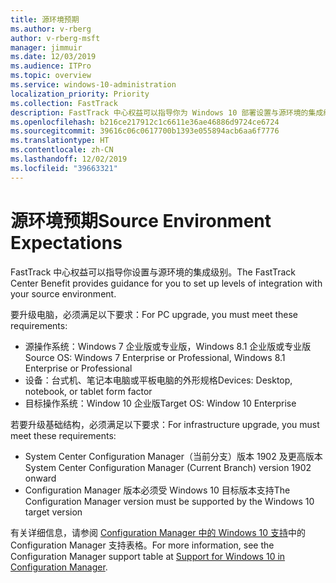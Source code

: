 ```yaml
---
title: 源环境预期
ms.author: v-rberg
author: v-rberg-msft
manager: jimmuir
ms.date: 12/03/2019
ms.audience: ITPro
ms.topic: overview
ms.service: windows-10-administration
localization_priority: Priority
ms.collection: FastTrack
description: FastTrack 中心权益可以指导你为 Windows 10 部署设置与源环境的集成级别。
ms.openlocfilehash: b216ce217912c1c6611e36ae46886d9724ce6724
ms.sourcegitcommit: 39616c06c0617700b1393e055894acb6aa6f7776
ms.translationtype: HT
ms.contentlocale: zh-CN
ms.lasthandoff: 12/02/2019
ms.locfileid: "39663321"
---
```

# <a name="source-environment-expectations"></a><span data-ttu-id="1c073-103">源环境预期</span><span class="sxs-lookup"><span data-stu-id="1c073-103">Source Environment Expectations</span></span>

<span data-ttu-id="1c073-104">FastTrack 中心权益可以指导你设置与源环境的集成级别。</span><span class="sxs-lookup"><span data-stu-id="1c073-104">The FastTrack Center Benefit provides guidance for you to set up levels of integration with your source environment.</span></span>
  
<span data-ttu-id="1c073-105">要升级电脑，必须满足以下要求：</span><span class="sxs-lookup"><span data-stu-id="1c073-105">For PC upgrade, you must meet these requirements:</span></span>

- <span data-ttu-id="1c073-106">源操作系统：Windows 7 企业版或专业版，Windows 8.1 企业版或专业版</span><span class="sxs-lookup"><span data-stu-id="1c073-106">Source OS: Windows 7 Enterprise or Professional, Windows 8.1 Enterprise or Professional</span></span>
- <span data-ttu-id="1c073-107">设备：台式机、笔记本电脑或平板电脑的外形规格</span><span class="sxs-lookup"><span data-stu-id="1c073-107">Devices: Desktop, notebook, or tablet form factor</span></span>
- <span data-ttu-id="1c073-108">目标操作系统：Window 10 企业版</span><span class="sxs-lookup"><span data-stu-id="1c073-108">Target OS: Window 10 Enterprise</span></span>

<span data-ttu-id="1c073-109">若要升级基础结构，必须满足以下要求：</span><span class="sxs-lookup"><span data-stu-id="1c073-109">For infrastructure upgrade, you must meet these requirements:</span></span>   

- <span data-ttu-id="1c073-110">System Center Configuration Manager（当前分支）版本 1902 及更高版本</span><span class="sxs-lookup"><span data-stu-id="1c073-110">System Center Configuration Manager (Current Branch) version 1902 onward</span></span> 
- <span data-ttu-id="1c073-111">Configuration Manager 版本必须受 Windows 10 目标版本支持</span><span class="sxs-lookup"><span data-stu-id="1c073-111">The Configuration Manager version must be supported by the Windows 10 target version</span></span>

<span data-ttu-id="1c073-112">有关详细信息，请参阅 [Configuration Manager 中的 Windows 10 支持](https://docs.microsoft.com/sccm/core/plan-design/configs/support-for-windows-10)中的 Configuration Manager 支持表格。</span><span class="sxs-lookup"><span data-stu-id="1c073-112">For more information, see the Configuration Manager support table at [Support for Windows 10 in Configuration Manager](https://docs.microsoft.com/sccm/core/plan-design/configs/support-for-windows-10).</span></span>
  

 